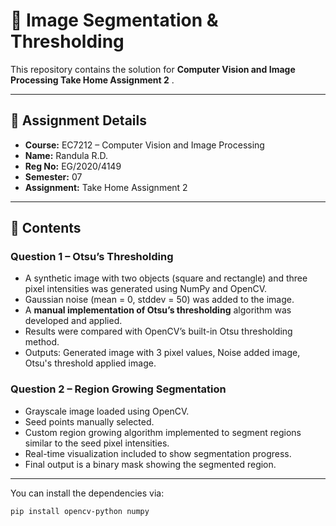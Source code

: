 # 🧠 Image Segmentation & Thresholding

This repository contains the solution for **Computer Vision and Image Processing Take Home Assignment 2** .

---

## 🔖 Assignment Details

- **Course:** EC7212 – Computer Vision and Image Processing 
- **Name:** Randula R.D.  
- **Reg No:** EG/2020/4149  
- **Semester:** 07  
- **Assignment:** Take Home Assignment 2  

---

## 📌 Contents

###  Question 1 – Otsu’s Thresholding
- A synthetic image with two objects (square and rectangle) and three pixel intensities was generated using NumPy and OpenCV.
- Gaussian noise (mean = 0, stddev = 50) was added to the image.
- A **manual implementation of Otsu’s thresholding** algorithm was developed and applied.
- Results were compared with OpenCV’s built-in Otsu thresholding method.
- Outputs: Generated image with 3 pixel values, Noise added image, Otsu's threshold applied image.

###  Question 2 – Region Growing Segmentation
- Grayscale image loaded using OpenCV.
- Seed points manually selected.
- Custom region growing algorithm implemented to segment regions similar to the seed pixel intensities.
- Real-time visualization included to show segmentation progress.
- Final output is a binary mask showing the segmented region.

---

You can install the dependencies via:

```bash
pip install opencv-python numpy

